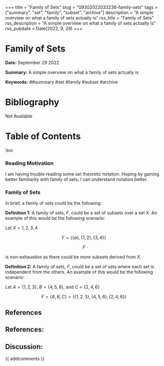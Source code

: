 +++
title = "Family of Sets"
slug = "09302022033236-family-sets"
tags = ["summary", "set", "family", "subset", "archive"]
description = "A simple overview on what a family of sets actually is"
rss_title = "Family of Sets"
rss_description = "A simple overview on what a family of sets actually is"
rss_pubdate = Date(2022, 9, 29)
+++



Family of Sets
=========

**Date:** September 29 2022

**Summary:** A simple overview on what a family of sets actually is

**Keywords:** ##summary #set #family #subset  #archive

Bibliography
==========

Not Available

Table of Contents
=========

\toc

### Reading Motivation

I am having trouble reading some set theoretic notation. Hoping by gaining better familiarity with family of sets, I can understand notation better. 

### Family of Sets

In brief, a family of sets could be the following:

**Definition 1:** A family of sets, $F$, could be a set of subsets over a set $X$. An example of this would be the following scenario:

Let $X = {1, 2, 3, 4}$

$$
F = \{\{\emptyset\}, \{1, 2 \},\{3, 4\}\}
$$

$$
F
$$

is non-exhaustive as there could be more subsets derived from $X$.

**Definition 2:** A family of sets, $F$, could be a set of sets where each set is independent from the others. An example of this would be the following scenario:

Let $A = \{1, 2, 3\}$, $B = \{4, 5, 6\}$, and $C = \{2, 4, 6\}$

$$
F = \{A, B, C\} = \{\{1, 2, 3\}, \{4, 5, 6\}, \{2, 4, 6\}\}
$$

## References

## References:
## Discussion: 

{{ addcomments }}
